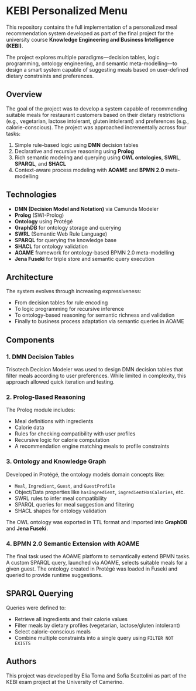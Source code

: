 # KEBI Personalized Menu

This repository contains the full implementation of a personalized meal recommendation system developed as part of the final project for the university course **Knowledge Engineering and Business Intelligence (KEBI)**.

The project explores multiple paradigms—decision tables, logic programming, ontology engineering, and semantic meta-modelling—to design a smart system capable of suggesting meals based on user-defined dietary constraints and preferences.

## Overview

The goal of the project was to develop a system capable of recommending suitable meals for restaurant customers based on their dietary restrictions (e.g., vegetarian, lactose intolerant, gluten intolerant) and preferences (e.g., calorie-conscious). The project was approached incrementally across four tasks:

1. Simple rule-based logic using **DMN** decision tables
2. Declarative and recursive reasoning using **Prolog**
3. Rich semantic modeling and querying using **OWL ontologies**, **SWRL**, **SPARQL**, and **SHACL**
4. Context-aware process modeling with **AOAME** and **BPMN 2.0** meta-modelling

## Technologies

* **DMN (Decision Model and Notation)** via Camunda Modeler
* **Prolog** (SWI-Prolog)
* **Ontology** using Protégé
* **GraphDB** for ontology storage and querying
* **SWRL** (Semantic Web Rule Language)
* **SPARQL** for querying the knowledge base
* **SHACL** for ontology validation
* **AOAME** framework for ontology-based BPMN 2.0 meta-modelling
* **Jena Fuseki** for triple store and semantic query execution

## Architecture

The system evolves through increasing expressiveness:

* From decision tables for rule encoding
* To logic programming for recursive inference
* To ontology-based reasoning for semantic richness and validation
* Finally to business process adaptation via semantic queries in AOAME

## Components

### 1. DMN Decision Tables

Trisotech Decision Modeler was used to design DMN decision tables that filter meals according to user preferences. While limited in complexity, this approach allowed quick iteration and testing.

### 2. Prolog-Based Reasoning

The Prolog module includes:

* Meal definitions with ingredients
* Calorie data
* Rules for checking compatibility with user profiles
* Recursive logic for calorie computation
* A recommendation engine matching meals to profile constraints

### 3. Ontology and Knowledge Graph

Developed in Protégé, the ontology models domain concepts like:

* `Meal`, `Ingredient`, `Guest`, and `GuestProfile`
* Object/Data properties like `hasIngredient`, `ingredientHasCalories`, etc.
* SWRL rules to infer meal compatibility
* SPARQL queries for meal suggestion and filtering
* SHACL shapes for ontology validation

The OWL ontology was exported in TTL format and imported into **GraphDB** and **Jena Fuseki**.

### 4. BPMN 2.0 Semantic Extension with AOAME

The final task used the AOAME platform to semantically extend BPMN tasks. A custom SPARQL query, launched via AOAME, selects suitable meals for a given guest. The ontology created in Protégé was loaded in Fuseki and queried to provide runtime suggestions.

## SPARQL Querying

Queries were defined to:

* Retrieve all ingredients and their calorie values
* Filter meals by dietary profiles (vegetarian, lactose/gluten intolerant)
* Select calorie-conscious meals
* Combine multiple constraints into a single query using `FILTER NOT EXISTS`

## Authors

This project was developed by Elia Toma and Sofia Scattolini as part of the KEBI exam project at the University of Camerino.
